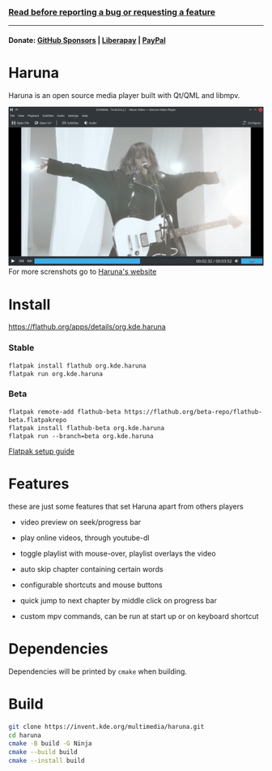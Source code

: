 <!--
SPDX-FileCopyrightText: 2020 George Florea Bănuș <georgefb899@gmail.com>

SPDX-License-Identifier: CC-BY-4.0
-->

### [Read before reporting a bug or requesting a feature](./bugs_and_feature_requests.md)

----

#### Donate: [GitHub Sponsors](https://github.com/sponsors/g-fb) | [Liberapay](https://liberapay.com/gfb/) | [PayPal](https://paypal.me/georgefloreabanus)

# Haruna

Haruna is an open source media player built with Qt/QML and libmpv.

![Haruna main window](./data/screenshots/haruna-dark.png)
For more screnshots go to [Haruna's website](https://haruna.kde.org)

# Install

https://flathub.org/apps/details/org.kde.haruna
### Stable
```
flatpak install flathub org.kde.haruna
flatpak run org.kde.haruna
```

### Beta
```
flatpak remote-add flathub-beta https://flathub.org/beta-repo/flathub-beta.flatpakrepo
flatpak install flathub-beta org.kde.haruna
flatpak run --branch=beta org.kde.haruna
```

[Flatpak setup guide](https://flatpak.org/setup/)

# Features

these are just some features that set Haruna apart from others players

- video preview on seek/progress bar

- play online videos, through youtube-dl

- toggle playlist with mouse-over, playlist overlays the video

- auto skip chapter containing certain words

- configurable shortcuts and mouse buttons

- quick jump to next chapter by middle click on progress bar

- custom mpv commands, can be run at start up or on keyboard shortcut

# Dependencies
Dependencies will be printed by `cmake` when building.

# Build

```bash
git clone https://invent.kde.org/multimedia/haruna.git
cd haruna
cmake -B build -G Ninja
cmake --build build
cmake --install build
```

